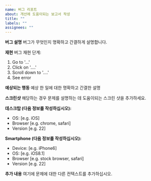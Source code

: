 ```yaml
---
name: 버그 리포트
about: 개선에 도움이되는 보고서 작성
title: ""
labels: ""
assignees: ""
---
```


**버그 설명**
버그가 무엇인지 명확하고 간결하게 설명합니다.

**재현**
버그 재현 단계:

1. Go to '...'
2. Click on '....'
3. Scroll down to '....'
4. See error

**예상되는 행동**
예상 한 일에 대한 명확하고 간결한 설명

**스크린샷**
해당하는 경우 문제를 설명하는 데 도움이되는 스크린 샷을 추가하세요.

**데스크탑 (다음 정보를 작성하십시오):**

- OS: [e.g. iOS]
- Browser [e.g. chrome, safari]
- Version [e.g. 22]

**Smartphone (다음 정보를 작성하십시오):**

- Device: [e.g. iPhone6]
- OS: [e.g. iOS8.1]
- Browser [e.g. stock browser, safari]
- Version [e.g. 22]

**추가 내용**
여기에 문제에 대한 다른 컨텍스트를 추가하십시오.
